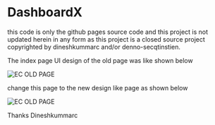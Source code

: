 DashboardX
==========

this code is only the github pages source code and this project is not updated herein in any form as this project is a closed source project copyrighted by dineshkummarc and/or denno-secqtinstien.

The index page UI design of  the old page was like shown below

![EC OLD PAGE](https://github.com/Dashboard-X/ec-index/raw/master/screenshots/old-page.jpg)

change this page to the new design like page as shown below

![EC OLD PAGE](https://github.com/Dashboard-X/ec-index/raw/master/screenshots/new-page1.jpg)

Thanks
Dineshkummarc
